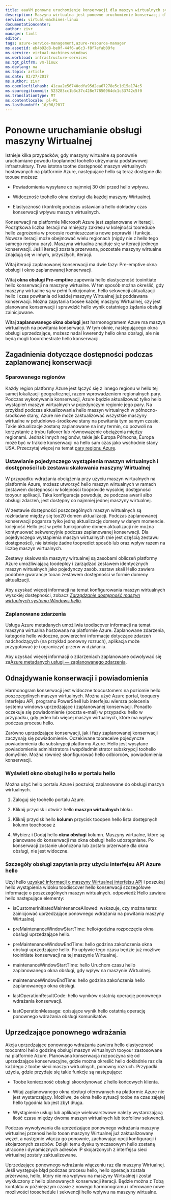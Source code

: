 ```yaml
---
title: aaaVM ponowne uruchomienie konserwacji dla maszyn wirtualnych systemu Linux na platformie Azure | Dokumentacja firmy Microsoft
description: Maszyna wirtualna jest ponowne uruchomienie konserwacji dla maszyn wirtualnych systemu Linux.
services: virtual-machines-linux
documentationcenter: 
author: zivr
manager: timlt
editor: 
tags: azure-service-management,azure-resource-manager
ms.assetid: eb4b92d8-be0f-44f6-a6c3-f8f7efab09fe
ms.service: virtual-machines-windows
ms.workload: infrastructure-services
ms.tgt_pltfrm: vm-linux
ms.devlang: na
ms.topic: article
ms.date: 03/27/2017
ms.author: zivr
ms.openlocfilehash: 41caa2e56740cdfa95d2ea67278e5c1d15a174c5
ms.sourcegitcommit: 523283cc1b3c37c428e77850964dc1c33742c5f0
ms.translationtype: MT
ms.contentlocale: pl-PL
ms.lasthandoff: 10/06/2017
---
```

# <a name="vm-restarting-maintenance"></a>Ponowne uruchamianie obsługi maszyny Wirtualnej

Istnieje kilka przypadków, gdy maszyny wirtualne są ponownie uruchamiane powodu tooplanned toohello utrzymania podstawowej infrastruktury. Trwa istotna toothe dostępność maszyn wirtualnych hostowanych na platformie Azure, następujące hello są teraz dostępne dla toouse możesz:

-   Powiadomienia wysyłane co najmniej 30 dni przed hello wpływu.

-   Widoczność toohello okna obsługi dla każdej maszyny Wirtualnej.

-   Elastyczność i kontrolę podczas ustawiania hello dokładny czas konserwacji wpływu maszyn wirtualnych.

Konserwacji na platformie Microsoft Azure jest zaplanowane w iteracji. Początkowa liczba iteracji ma mniejszy zakresu w kolejności tooreduce hello zagrożenia w procesie rozmieszczania nowe poprawki i funkcje. Nowsze iteracji może obejmować wielu regionach (nigdy nie z hello tego samego regionu pary). Maszyna wirtualna znajduje się w iteracji jednego konserwacji. Jeśli iteracji została przerwana, pozostałe maszyny wirtualne znajdują się w innym, przyszłych, iteracji.

Witaj iteracji zaplanowanej konserwacji ma dwie fazy: Pre-emptive okna obsługi i okno zaplanowanej konserwacji.

Witaj **okna obsługi Pre-emptive** zapewnia hello elastyczność tooinitiate hello konserwacji na maszyny wirtualne. W ten sposób można określić, gdy maszyny wirtualne są w pełni funkcjonalne, hello sekwencji aktualizacji hello i czas powitania od każdej maszyny Wirtualnej już poddawana konserwacji. Można zapytania toosee każdej maszyny Wirtualnej, czy jest planowane konserwacji i sprawdzić hello wynik ostatniego żądania obsługi zainicjowane.

Witaj **zaplanowanego okna obsługi** jest harmonogramem Azure ma maszyn wirtualnych na powitania konserwacji. W tym oknie, następującego okna obsługi uprzedzające, możesz nadal kwerendy hello okna obsługi, ale nie będą mogli tooorchestrate hello konserwacji.

## <a name="availability-considerations-during-planned-maintenance"></a>Zagadnienia dotyczące dostępności podczas zaplanowanej konserwacji 

### <a name="paired-regions"></a>Sparowanego regionów

Każdy region platformy Azure jest łączyć się z innego regionu w hello tej samej lokalizacji geograficznej, razem wprowadzeniem regionalnych pary. Podczas wykonywania konserwacji, Azure będzie aktualizować tylko hello wystąpień maszyn wirtualnych w pojedynczym regionie jego pary. Na przykład podczas aktualizowania hello maszyn wirtualnych w północno-środkowe stany, Azure nie może zaktualizować wszystkie maszyny wirtualne w południowo-środkowe stany na powitania tym samym czasie. Takie aktualizacje zostaną zaplanowane na inny termin, co pozwoli na korzystanie z trybu failover lub równoważenie obciążenia między regionami. Jednak innych regionów, takie jak Europa Północna, Europa może być w trakcie konserwacji na hello sam czas jako wschodnie stany USA.
Przeczytaj więcej na temat [pary regionu Azure](https://docs.microsoft.com/azure/best-practices-availability-paired-regions).

### <a name="single-instance-vms-vs-availability-set-or-vm-scale-set"></a>Ustawianie pojedynczego wystąpienia maszyn wirtualnych i dostępności lub zestawu skalowania maszyny Wirtualnej

W przypadku wdrażania obciążenia przy użyciu maszyn wirtualnych na platformie Azure, możesz utworzyć hello maszyn wirtualnych w ramach zestawem dostępności w kolejności tooprovide wysokiej dostępności tooyour aplikacji. Taka konfiguracja powoduje, że podczas awarii albo obsługi zdarzeń, jest dostępny co najmniej jednej maszyny wirtualnej.

W zestawie dostępności poszczególnych maszyn wirtualnych są rozkładane między się too20 domen aktualizacji. Podczas zaplanowanej konserwacji pogarsza tylko jedną aktualizację domeny w danym momencie. kolejność Hello jest w pełni funkcjonalne domen aktualizacji nie można kontynuować sekwencyjnie podczas zaplanowanej konserwacji. Dla pojedynczego wystąpienia maszyn wirtualnych (nie jest częścią zestawu dostępności), nie istnieje żadne toopredict sposób lub oraz wpływ razem na liczbę maszyn wirtualnych.

Zestawy skalowania maszyny wirtualnej są zasobami obliczeń platformy Azure umożliwiającą toodeploy i zarządzać zestawem identycznych maszyn wirtualnych jako pojedynczy zasób.
zestaw skali Hello zawiera podobne gwarancje tooan zestawem dostępności w formie domeny aktualizacji. 

Aby uzyskać więcej informacji na temat konfigurowania maszyn wirtualnych wysokiej dostępności, zobacz [ *Zarządzanie dostępność maszyn wirtualnych systemu Windows hello*](manage-availability.md?toc=%2fazure%2fvirtual-machines%2flinux%2ftoc.json).

### <a name="scheduled-events"></a>Zaplanowane zdarzenia

Usługa Azure metadanych umożliwia toodiscover informacji na temat maszyna wirtualna hostowana na platformie Azure. Zaplanowane zdarzenia, kategorie hello widoczne, powierzchni informacje dotyczące zdarzeń nadchodzących (na przykład ponowny rozruch), aplikacja może przygotować je i ograniczyć przerw w działaniu.

Aby uzyskać więcej informacji o zdarzeniach zaplanowane odwoływać się za[Azure metadanych usługi — zaplanowanego zdarzenia](../virtual-machines-scheduled-events.md).

## <a name="maintenance-discovery-and-notifications"></a>Odnajdywanie konserwacji i powiadomienia

Harmonogram konserwacji jest widoczne toocustomers na poziomie hello poszczególnych maszyn wirtualnych. Można użyć Azure portal, tooquery interfejsu API, programu PowerShell lub interfejsu wiersza polecenia systemu windows uprzedzające i zaplanowanej konserwacji. Ponadto oczekuje się powiadomienie (poczta e-mail) w przypadku hello w przypadku, gdy jeden lub więcej maszyn wirtualnych, które ma wpływ podczas procesu hello.

Zarówno uprzedzające konserwacji, jak i fazy zaplanowanej konserwacji zaczynają się powiadomienie. Oczekiwane tooreceive pojedyncze powiadomienia dla subskrypcji platformy Azure. Hello jest wysyłane powiadomienie administratora i współadministrator subskrypcji toohello domyślnie. Można również skonfigurować hello odbiorców, powiadomienia konserwacji.

### <a name="view-hello-maintenance-window-in-hello-portal"></a>Wyświetl okno obsługi hello w portalu hello 

Można użyć hello portalu Azure i poszukaj zaplanowane do obsługi maszyn wirtualnych.

1.  Zaloguj się toohello portalu Azure.

2.  Kliknij przycisk i otwórz hello **maszyn wirtualnych** bloku.

3.  Kliknij przycisk hello **kolumn** przycisk tooopen hello lista dostępnych kolumn toochoose z

4.  Wybierz i Dodaj hello **okna obsługi** kolumn. Maszyny wirtualne, które są planowane do konserwacji ma okna obsługi hello udostępniane. Po konserwacji zostanie ukończona lub zostało przerwane dla okna obsługi, nie jest widoczne.

### <a name="query-maintenance-details-using-hello-azure-api"></a>Szczegóły obsługi zapytania przy użyciu interfejsu API Azure hello

Użyj hello [uzyskać informacji o maszyny Wirtualnej interfejsu API](https://docs.microsoft.com/rest/api/compute/virtualmachines/virtualmachines-get) i poszukaj hello wystąpienia widoku toodiscover hello konserwacji szczegółowe informacje o poszczególnych maszyn wirtualnych. odpowiedź Hello zawiera hello następujące elementy:

  - isCustomerInitiatedMaintenanceAllowed: wskazuje, czy można teraz zainicjować uprzedzające ponownego wdrażania na powitania maszyny Wirtualnej.

  - preMaintenanceWindowStartTime: hello/godzina rozpoczęcia okna obsługi uprzedzające hello.

  - preMaintenanceWindowEndTime: hello godzina zakończenia okna obsługi uprzedzające hello. Po upływie tego czasu będzie już możliwe tooinitiate konserwacji na tej maszynie Wirtualnej.
    
  - maintenanceWindowStartTime: hello Uruchom czasu hello zaplanowanego okna obsługi, gdy wpływ na maszynie Wirtualnej.

  - maintenanceWindowEndTime: hello godzina zakończenia hello zaplanowanego okna obsługi.
  
  - lastOperationResultCode: hello wyników ostatnią operację ponownego wdrażania konserwacji.
 
  - lastOperationMessage: opisujące wynik hello ostatnią operację ponownego wdrażania obsługi komunikatów.


## <a name="pre-emptive-redeploy"></a>Uprzedzające ponownego wdrażania

Akcja uprzedzające ponownego wdrażania zawiera hello elastyczność toocontrol hello godzinę obsługi maszyn wirtualnych tooyour zastosowane na platformie Azure. Planowana konserwacja rozpoczyna się od uprzedzające konserwacyjne, gdzie można określić hello dokładnie raz dla każdego z toobe sieci maszyn wirtualnych, ponowny rozruch. Przypadki użycia, gdzie przydaje się takie funkcje są następujące:

-   Toobe konieczność obsługi skoordynować z hello końcowych klienta.

-   Witaj zaplanowanego okna obsługi oferowanych na platformie Azure nie jest wystarczający.
    Możliwe, że okna hello sytuacji toobe na czas zajętej hello tygodnia lub jest zbyt długa.

-   Wystąpienie usługi lub aplikacje wielowarstwowe należy wystarczającą ilość czasu między dwoma maszyn wirtualnych lub toofollow sekwencji.

Podczas wywoływania dla uprzedzające ponownego wdrażania maszyny wirtualnej przenosi hello tooan maszyny Wirtualnej już zaktualizowany węzeł, a następnie włącza go ponownie, zachowując opcji konfiguracji i skojarzonych zasobów. Dzięki temu dysku tymczasowym hello zostaną utracone i dynamicznych adresów IP skojarzonych z interfejsu sieci wirtualnej zostały zaktualizowane.

Uprzedzające ponownego wdrażania włączeniu raz dla maszyny Wirtualnej. Jeśli występuje błąd podczas procesu hello, hello operacja została przerwana, hello, który nie ma wpływu na maszyny Wirtualnej i został wykluczony z hello planowanych konserwacji iteracji. Będzie można z Tobą kontaktu w późniejszym czasie z nowego harmonogramu i oferowane nowe możliwości tooschedule i sekwencji hello wpływu na maszyny wirtualne.

